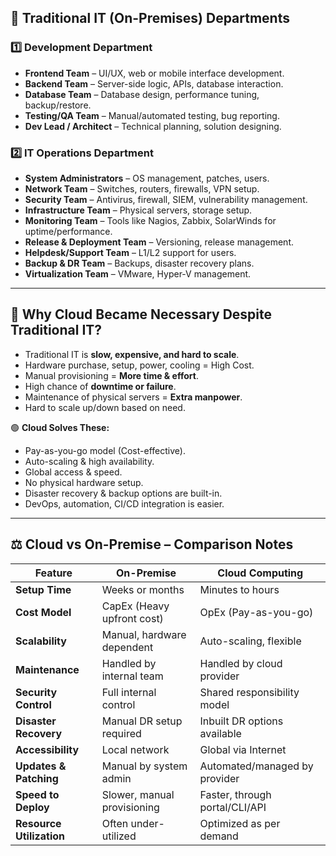 
## 🔹 **Traditional IT (On-Premises) Departments**

### 1️⃣ **Development Department**

* **Frontend Team** – UI/UX, web or mobile interface development.
* **Backend Team** – Server-side logic, APIs, database interaction.
* **Database Team** – Database design, performance tuning, backup/restore.
* **Testing/QA Team** – Manual/automated testing, bug reporting.
* **Dev Lead / Architect** – Technical planning, solution designing.

### 2️⃣ **IT Operations Department**

* **System Administrators** – OS management, patches, users.
* **Network Team** – Switches, routers, firewalls, VPN setup.
* **Security Team** – Antivirus, firewall, SIEM, vulnerability management.
* **Infrastructure Team** – Physical servers, storage setup.
* **Monitoring Team** – Tools like Nagios, Zabbix, SolarWinds for uptime/performance.
* **Release & Deployment Team** – Versioning, release management.
* **Helpdesk/Support Team** – L1/L2 support for users.
* **Backup & DR Team** – Backups, disaster recovery plans.
* **Virtualization Team** – VMware, Hyper-V management.

---

## 🔸 **Why Cloud Became Necessary Despite Traditional IT?**

* Traditional IT is **slow, expensive, and hard to scale**.
* Hardware purchase, setup, power, cooling = High Cost.
* Manual provisioning = **More time & effort**.
* High chance of **downtime or failure**.
* Maintenance of physical servers = **Extra manpower**.
* Hard to scale up/down based on need.

🟢 **Cloud Solves These:**

* Pay-as-you-go model (Cost-effective).
* Auto-scaling & high availability.
* Global access & speed.
* No physical hardware setup.
* Disaster recovery & backup options are built-in.
* DevOps, automation, CI/CD integration is easier.

---

## ⚖️ **Cloud vs On-Premise – Comparison Notes**

| Feature                  | On-Premise                  | Cloud Computing                |
| ------------------------ | --------------------------- | ------------------------------ |
| **Setup Time**           | Weeks or months             | Minutes to hours               |
| **Cost Model**           | CapEx (Heavy upfront cost)  | OpEx (Pay-as-you-go)           |
| **Scalability**          | Manual, hardware dependent  | Auto-scaling, flexible         |
| **Maintenance**          | Handled by internal team    | Handled by cloud provider      |
| **Security Control**     | Full internal control       | Shared responsibility model    |
| **Disaster Recovery**    | Manual DR setup required    | Inbuilt DR options available   |
| **Accessibility**        | Local network               | Global via Internet            |
| **Updates & Patching**   | Manual by system admin      | Automated/managed by provider  |
| **Speed to Deploy**      | Slower, manual provisioning | Faster, through portal/CLI/API |
| **Resource Utilization** | Often under-utilized        | Optimized as per demand        |

